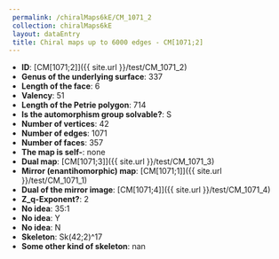 ```yaml
--- 
 permalink: /chiralMaps6kE/CM_1071_2 
 collection: chiralMaps6kE
 layout: dataEntry
 title: Chiral maps up to 6000 edges - CM[1071;2]
---
```


- **ID**: [CM[1071;2]]({{ site.url }}/test/CM_1071_2)
- **Genus of the underlying surface**: 337
- **Length of the face**: 6
- **Valency**: 51
- **Length of the Petrie polygon**: 714
- **Is the automorphism group solvable?**: S
- **Number of vertices**: 42
- **Number of edges**: 1071
- **Number of faces**: 357
- **The map is self-**: none
- **Dual map**: [CM[1071;3]]({{ site.url }}/test/CM_1071_3)
- **Mirror (enantihomorphic) map**: [CM[1071;1]]({{ site.url }}/test/CM_1071_1)
- **Dual of the mirror image**: [CM[1071;4]]({{ site.url }}/test/CM_1071_4)
- **Z_q-Exponent?**: 2
- **No idea**:  35:1
- **No idea**: Y
- **No idea**: N
- **Skeleton**: Sk(42;2)^17
- **Some other kind of skeleton**: nan
